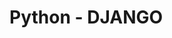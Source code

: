 # Python - DJANGO

<!-- 
    1. Create virtual environment
       1. py -m venv venv
   
    2. Activate the virtual environment
       1. source venv/Scripts/activate
   
    3. Install Django in the virtual environment
       1. py -m install Django
   
    4. Start a new project using django-admin startproject projectName
       1. django-admin startproject appName .
   
    5. Change directory to the project folder (cd projectName)
    6. Run python manage.py runserver to start the server
-->
